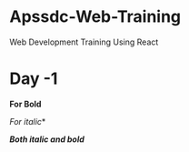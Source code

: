 # Apssdc-Web-Training
Web Development Training Using React

# Day -1

**For Bold**

*For italic**

***Both italic and bold***
